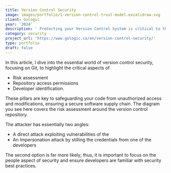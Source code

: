```yaml
---
title: Version Control Security
image: images/portfolio/1-version-control-trust-model.excalidraw.svg
client: Gologic
year: '2024'
description: ' Protecting your Version Control System is critical to the Security of your Software Supply Chain.'
category: security
project_url: 'https://www.gologic.ca/en/version-control-security/'
type: portfolio
draft: false
---
```


In this article, I dive into the essential world of version control security, focusing on Git, to highlight the critical aspects of

* Risk assessment
* Repository access permissions
* Developer identification.

These pillars are key to safeguarding your code from unauthorized access and modifications, ensuring a secure software supply chain. The diagram you see here covers the risk assessment around the version control repository.

The attacker has essentially two angles:

* A direct attack exploiting vulnerabilities of the
* An Impersonation attack by stilling the credentials from one of the developers

The second option is far more likely; thus, it is important to focus on the people aspect of security and ensure developers are familiar with security best practices.
